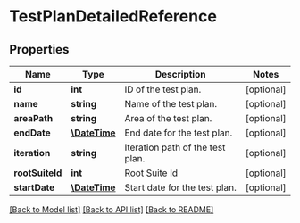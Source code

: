 # TestPlanDetailedReference

## Properties
Name | Type | Description | Notes
------------ | ------------- | ------------- | -------------
**id** | **int** | ID of the test plan. | [optional] 
**name** | **string** | Name of the test plan. | [optional] 
**areaPath** | **string** | Area of the test plan. | [optional] 
**endDate** | [**\DateTime**](\DateTime.md) | End date for the test plan. | [optional] 
**iteration** | **string** | Iteration path of the test plan. | [optional] 
**rootSuiteId** | **int** | Root Suite Id | [optional] 
**startDate** | [**\DateTime**](\DateTime.md) | Start date for the test plan. | [optional] 

[[Back to Model list]](../README.md#documentation-for-models) [[Back to API list]](../README.md#documentation-for-api-endpoints) [[Back to README]](../README.md)


